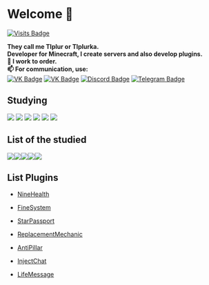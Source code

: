 
# Welcome 💚
[![Visits Badge](https://badges.pufler.dev/visits/TIplur-ka/TIplur-ka)](https://badges.pufler.dev)


**They call me TIplur or TIplurka.    
Developer for Minecraft, I create servers and also develop plugins.   
💸 I work to order.   
📫 For communication, use:**  
[![VK Badge](https://img.shields.io/static/v1?label&message=Studio&logoColor=white&color=blue&logo=VK)](https://vk.com/angelitex/) [![VK Badge](https://img.shields.io/static/v1?label&message=Profile&logoColor=white&color=blue&logo=VK)](https://vk.com/tiplurka/) [![Discord Badge](https://img.shields.io/static/v1?label&message=Discord&logoColor=white&color=blue&logo=DISCORD)](https://discord.gg/vt42AdR) [![Telegram Badge](https://img.shields.io/static/v1?label&message=Telegram&logoColor=white&color=blue&logo=TELEGRAM)](https://tlgg.ru/tiplur/)

## **Studying**

<img src="https://img.icons8.com/color/64/000000/intellij-idea.png"/> <img src="https://img.icons8.com/color/64/000000/pycharm.png"/> <img src="https://img.icons8.com/color/64/000000/nodejs.png"/> <img src="https://img.icons8.com/color/64/000000/javascript--v1.png"/> <img src="https://img.icons8.com/color/64/000000/ruby-programming-language.png" /> <img src="https://img.icons8.com/officel/64/000000/php-logo.png"/>

## **List of the studied**

<img src="https://img.icons8.com/color/64/000000/adobe-photoshop--v1.png"/><img src="https://img.icons8.com/color/64/000000/adobe-illustrator--v1.png"/><img src="https://img.icons8.com/color/64/000000/movavi.png"/><img src="https://img.icons8.com/color/64/000000/html-5--v1.png"/><img src="https://img.icons8.com/color/64/000000/css3.png"/>

## **List Plugins**
- <p><a href="https://spigotmc.ru/resources/ninehealth-off-20.515/">NineHealth</a></p>   
- <p><a href="https://spigotmc.ru/resources/finesystem-off-17.570/">FineSystem</a></p> 
- <p><a href="https://spigotmc.ru/resources/starpassport.593/">StarPassport</a></p> 
- <p><a href="https://spigotmc.ru/resources/replacement-mechanic.581/">ReplacementMechanic</a></p>  
- <p><a href="https://spigotmc.ru/resources/antipillar.660/">AntiPillar</a></p> 
- <p><a href="">InjectChat</a></p>
- <p><a href="">LifeMessage</a></p>  


<!--
**TIplur-ka/TIplur-ka** is a ✨ _special_ ✨ repository because its `README.md` (this file) appears on your GitHub profile.

Here are some ideas to get you started:

- 🔭 I’m currently working on ...
- 🌱 I’m currently learning ...
- 👯 I’m looking to collaborate on ...
- 🤔 I’m looking for help with ...
- 💬 Ask me about ...
- 📫 How to reach me: ...
- 😄 Pronouns: ...
- ⚡ Fun fact: ...
-->
